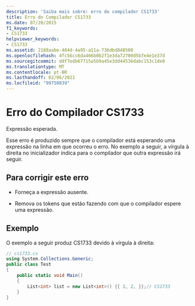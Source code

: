 ```yaml
---
description: 'Saiba mais sobre: erro do compilador CS1733'
title: Erro do Compilador CS1733
ms.date: 07/20/2015
f1_keywords:
- CS1733
helpviewer_keywords:
- CS1733
ms.assetid: 2188aabe-404d-4a95-a11a-736dbd848508
ms.openlocfilehash: 4fc56cc6da466b0b2f1e3da72700d5b7e4e1e37d
ms.sourcegitcommit: ddf7edb67715a5b9a45e3dd44536dabc153c1de0
ms.translationtype: MT
ms.contentlocale: pt-BR
ms.lasthandoff: 02/06/2021
ms.locfileid: "99750839"
---
```

# <a name="compiler-error-cs1733"></a>Erro do Compilador CS1733

Expressão esperada.  
  
 Esse erro é produzido sempre que o compilador está esperando uma expressão na linha em que ocorreu o erro. No exemplo a seguir, a vírgula à direita no inicializador indica para o compilador que outra expressão irá seguir.  
  
## <a name="to-correct-this-error"></a>Para corrigir este erro  
  
- Forneça a expressão ausente.  
  
- Remova os tokens que estão fazendo com que o compilador espere uma expressão.  
  
## <a name="example"></a>Exemplo  

 O exemplo a seguir produz CS1733 devido à vírgula à direita:  
  
```csharp  
// cs1733.cs  
using System.Collections.Generic;  
public class Test  
{  
    public static void Main()  
    {  
        List<int> list = new List<int>() {{ 1, 2, }};// CS1733  
    }
}  
```
